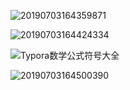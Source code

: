 ![20190703164359871](https://s2.loli.net/2022/03/12/OFIMK1SlrqjxboD.png)

![20190703164424334](https://s2.loli.net/2022/03/12/slp14yWEXcAofNU.png)

![Typora数学公式符号大全](https://s2.loli.net/2022/03/12/fYtgcQKnvCVRJF8.png)

![20190703164500390](https://s2.loli.net/2022/03/12/TcfsJLeCYxNK5t2.png)